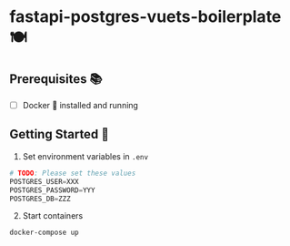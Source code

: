 # fastapi-postgres-vuets-boilerplate 🍽️

## Prerequisites 📚

- [ ] Docker :whale: installed and running

## Getting Started 🚀

1. Set environment variables in `.env`

```python
# TODO: Please set these values
POSTGRES_USER=XXX
POSTGRES_PASSWORD=YYY
POSTGRES_DB=ZZZ
```

2. Start containers

```
docker-compose up
```
